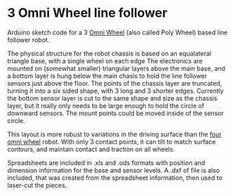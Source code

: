 # 3 Omni Wheel line follower

Arduino sketch code for a 3 [Omni Wheel](https://en.wikipedia.org/wiki/Omni_Wheel) (also called Poly Wheel) based line follower robot.

The physical structure for the robot chassis is based on an equalateral triangle base, with a single wheel on each edge
The electronics are mounted on (somewhat smaller) triangular layers above the main base, and a bottom layer is hung
below the main chasis to hold the line follower sensors just above the floor.  The points of the chassis layer are
truncated, turning it into a six sided shape, with 3 long and 3 shorter edges.  Currently the bottom sensor layer is cut
to the same shape and size as the chassis layer, but it really only needs to be large enough to hold the circle of
downward sensors.  The mount points could be moved inside of the sensor circle.

This layout is more robust to variations in the driving surface than the [four omni wheel](https://github.com/WCRSyyc/omni4-follower)
robot.  With only 3 contact points, it can tilt to match surface contours, and maintain contact and traction on all wheels.

Spreadsheets are included in .xls and .ods formats with position and dimension information for the base and sensor levels.  A .dxf of file is also included, that was created from the spreadsheet information, then used to laser-cut the pieces.
